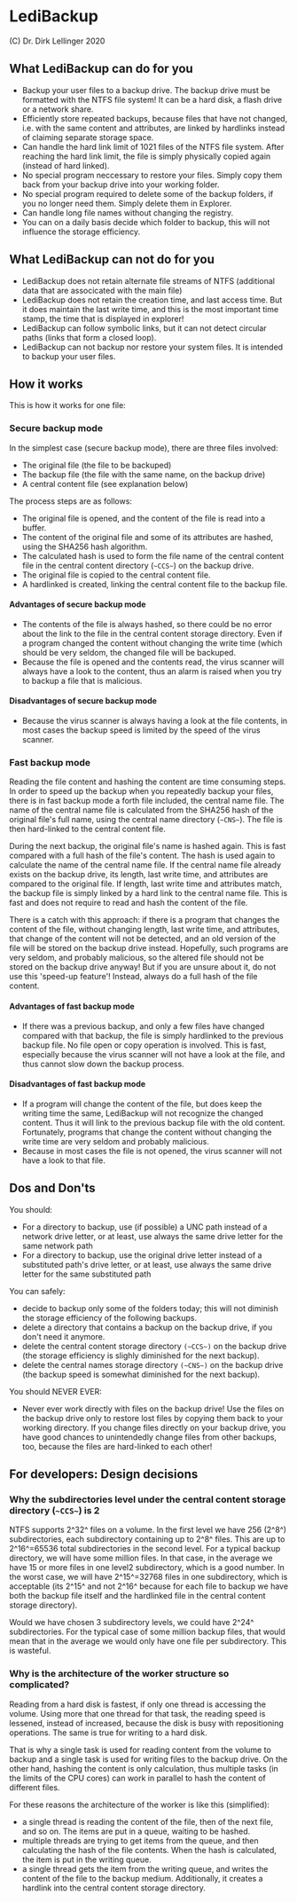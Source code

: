 ﻿# LediBackup
(C) Dr. Dirk Lellinger 2020

## What LediBackup can do for you
- Backup your user files to a backup drive. The backup drive must be formatted with the NTFS file system! It can be a hard disk, a flash drive or a network share.
- Efficiently store repeated backups, because files that have not changed, i.e. with the same content and attributes, are linked by hardlinks instead of claiming separate storage space. 
- Can handle the hard link limit of 1021 files of the NTFS file system. After reaching the hard link limit, the file is simply physically copied again (instead of hard linked).
- No special program neccessary to restore your files. Simply copy them back from your backup drive into your working folder.
- No special program required to delete some of the backup folders, if you no longer need them. Simply delete them in Explorer.
- Can handle long file names without changing the registry. 
- You can on a daily basis decide which folder to backup, this will not influence the storage efficiency.

## What LediBackup can not do for you
- LediBackup does not retain alternate file streams of NTFS (additional data that are associcated with the main file)
- LediBackup does not retain the creation time, and last access time. But it does maintain the last write time, and this is the most important time stamp, the time that is displayed in explorer!
- LediBackup can follow symbolic links, but it can not detect circular paths (links that form a closed loop).  
- LediBackup can not backup nor restore your system files. It is intended to backup your user files. 


## How it works

This is how it works for one file:

### Secure backup mode

In the simplest case (secure backup mode), there are three files involved:
- The original file (the file to be backuped)
- The backup file (the file with the same name, on the backup drive)
- A central content file (see explanation below)

The process steps are as follows:
- The original file is opened, and the content of the file is read into a buffer.
- The content of the original file and some of its attributes are hashed, using the SHA256 hash algorithm.
- The calculated hash is used to form the file name of the central content file in the central content directory (`~CCS~`) on the backup drive.
- The original file is copied to the central content file.
- A hardlinked is created, linking the central content file to the backup file.

#### Advantages of secure backup mode
- The contents of the file is always hashed, so there could be no error about
the link to the file in the central content storage directory. Even if a program changed the content
without changing the write time (which should be very seldom, the changed file will be backuped.
- Because the file is opened and the contents read, the virus scanner will always have a look to the content,
thus an alarm is raised when you try to backup a file that is malicious.

#### Disadvantages of secure backup mode
- Because the virus scanner is always having a look at the file contents, in most cases the backup speed is 
limited by the speed of the virus scanner.


### Fast backup mode

Reading the file content and hashing the content are time consuming steps.
In order to speed up the backup when you repeatedly backup your files, there
is in fast backup mode a forth file included, the central name file. The name of the central name
file is calculated from the SHA256 hash of the original file's full name, using the
central name directory (`~CNS~`). The file is then hard-linked to the central content file.

During the next backup, the original file's name is hashed again. This is fast compared with a full hash of the file's content.
The hash is used again to calculate the name of the central name file.
If the central name file already exists on the backup drive, its length, last write time, and attributes are compared to the original file.
If length, last write time and attributes match, the backup file is simply linked by a hard link to the central name file. This is fast and does not require
to read and hash the content of the file.

There is a catch with this approach: if there is a program that changes the content
of the file, without changing length, last write time, and attributes, that change of the content will not be detected,
and an old version of the file will be stored on the backup drive instead.
Hopefully, such programs are very seldom, and probably malicious, so the altered file
should not be stored on the backup drive anyway!
But if you are unsure about it, do not use this 'speed-up feature'! Instead, always do a full hash of the file content.

#### Advantages of fast backup mode
- If there was a previous backup, and only a few files have changed compared with that backup,
the file is simply hardlinked to the previous backup file. No file open or copy operation is involved.
This is fast, especially because the virus scanner will not have a look at the file, and thus cannot slow down
the backup process.

#### Disadvantages of fast backup mode
- If a program will change the content of the file, but does keep the writing time the same,
LediBackup will not recognize the changed content. Thus it will link to the previous backup file with the old content.  
Fortunately, programs that change the content without changing the write time are very seldom and probably malicious.
- Because in most cases the file is not opened, the virus scanner will not have a look to that file.


## Dos and Don'ts

You should:
- For a directory to backup, use (if possible) a UNC path instead of a network drive letter, 
or at least, use always the same drive letter for the same network path
- For a directory to backup, use the original drive letter instead of a substituted path's drive letter, or at least,
use always the same drive letter for the same substituted path
 

You can safely:
- decide to backup only some of the folders today; this will not diminish the storage efficiency of the following backups.
- delete a directory that contains a backup on the backup drive, if you don't need it anymore.
- delete the central content storage directory `(~CCS~)` on the backup drive (the storage efficiency is slighly diminished for the next backup).
- delete the central names storage directory `(~CNS~)` on the backup drive (the backup speed is somewhat diminished for the next backup).


You should NEVER EVER:
- Never ever work directly with files on the backup drive! Use the files on the
backup drive only to restore lost files by copying them back to your working directory. 
If you change files directly on your backup drive, you have good chances to unintendedly change files from
other backups, too, because the files are hard-linked to each other!

## For developers: Design decisions

### Why the subdirectories level under the central content storage directory (`~CCS~`) is 2

NTFS supports 2^32^ files on a volume. In the first level we have 256 (2^8^) subdirectories,
each subdirectory containing up to 2^8^ files. This are up to 2^16^=65536 total subdirectories in the second level.
For a typical backup directory, we will have some million files. In that case,
in the average we have 15 or more files in one level2 subdirectory, which is a good number.
In the worst case, we will have 2^15^=32768 files in one subdirectory, which is acceptable
(its 2^15^ and not 2^16^ because for each file to backup we have both the backup file itself and the hardlinked file in the central content storage directory).

Would we have chosen 3 subdirectory levels, we could have 2^24^ subdirectories.
For the typical case of some million backup files, that would mean that in the average
we would only have one file per subdirectory. This is wasteful.

### Why is the architecture of the worker structure so complicated?

Reading from a hard disk is fastest, if only one thread is accessing the volume.
Using more that one thread for that task, the reading speed is lessened, instead of increased,
because the disk is busy with repositioning operations. The same is true for writing to a hard disk.

That is why a single task is used for reading content from the volume to backup and a single task is used for writing files to the backup drive.
On the other hand, hashing the content is only calculation, thus multiple tasks (in the limits of the CPU cores) can work
in parallel to hash the content of different files.

For these reasons the architecture of the worker is like this (simplified):

- a single thread is reading the content of the file, then of the next file, and so on. The items are put in a queue, waiting to be hashed.
- multiple threads are trying to get items from the queue, and then calculating the hash of the file contents.
When the hash is calculated, the item is put in the writing queue.
- a single thread gets the item from the writing queue, and writes the content of the file
to the backup medium. Additionally, it creates a hardlink into the central content storage directory. 
